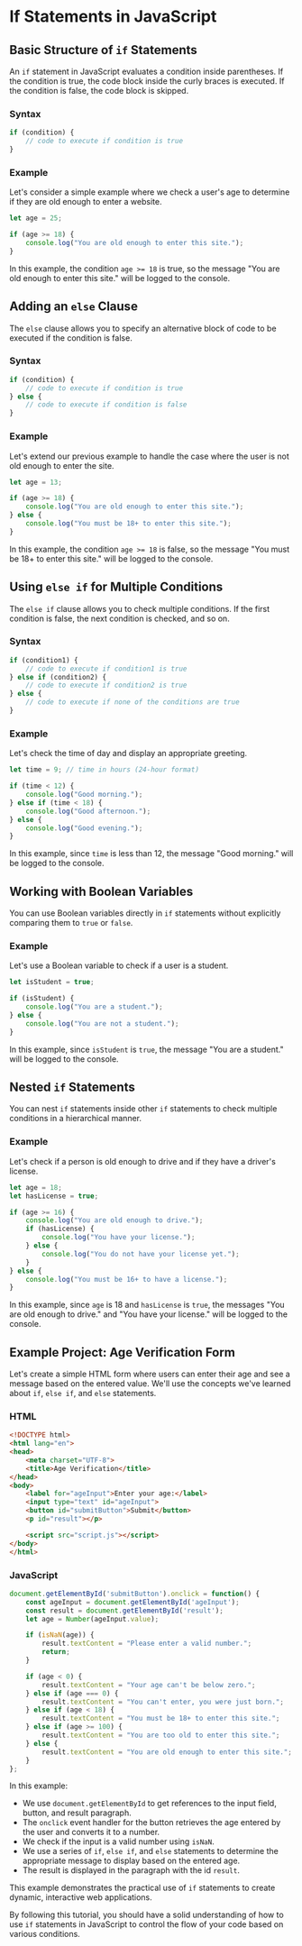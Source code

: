# If Statements in JavaScript

## Basic Structure of `if` Statements

An `if` statement in JavaScript evaluates a condition inside parentheses. If the condition is true, the code block inside the curly braces is executed. If the condition is false, the code block is skipped.

### Syntax

```javascript
if (condition) {
    // code to execute if condition is true
}
```

### Example

Let's consider a simple example where we check a user's age to determine if they are old enough to enter a website.

```javascript
let age = 25;

if (age >= 18) {
    console.log("You are old enough to enter this site.");
}
```

In this example, the condition `age >= 18` is true, so the message "You are old enough to enter this site." will be logged to the console.

## Adding an `else` Clause

The `else` clause allows you to specify an alternative block of code to be executed if the condition is false.

### Syntax

```javascript
if (condition) {
    // code to execute if condition is true
} else {
    // code to execute if condition is false
}
```

### Example

Let's extend our previous example to handle the case where the user is not old enough to enter the site.

```javascript
let age = 13;

if (age >= 18) {
    console.log("You are old enough to enter this site.");
} else {
    console.log("You must be 18+ to enter this site.");
}
```

In this example, the condition `age >= 18` is false, so the message "You must be 18+ to enter this site." will be logged to the console.

## Using `else if` for Multiple Conditions

The `else if` clause allows you to check multiple conditions. If the first condition is false, the next condition is checked, and so on.

### Syntax

```javascript
if (condition1) {
    // code to execute if condition1 is true
} else if (condition2) {
    // code to execute if condition2 is true
} else {
    // code to execute if none of the conditions are true
}
```

### Example

Let's check the time of day and display an appropriate greeting.

```javascript
let time = 9; // time in hours (24-hour format)

if (time < 12) {
    console.log("Good morning.");
} else if (time < 18) {
    console.log("Good afternoon.");
} else {
    console.log("Good evening.");
}
```

In this example, since `time` is less than 12, the message "Good morning." will be logged to the console.

## Working with Boolean Variables

You can use Boolean variables directly in `if` statements without explicitly comparing them to `true` or `false`.

### Example

Let's use a Boolean variable to check if a user is a student.

```javascript
let isStudent = true;

if (isStudent) {
    console.log("You are a student.");
} else {
    console.log("You are not a student.");
}
```

In this example, since `isStudent` is `true`, the message "You are a student." will be logged to the console.

## Nested `if` Statements

You can nest `if` statements inside other `if` statements to check multiple conditions in a hierarchical manner.

### Example

Let's check if a person is old enough to drive and if they have a driver's license.

```javascript
let age = 18;
let hasLicense = true;

if (age >= 16) {
    console.log("You are old enough to drive.");
    if (hasLicense) {
        console.log("You have your license.");
    } else {
        console.log("You do not have your license yet.");
    }
} else {
    console.log("You must be 16+ to have a license.");
}
```

In this example, since `age` is 18 and `hasLicense` is `true`, the messages "You are old enough to drive." and "You have your license." will be logged to the console.

## Example Project: Age Verification Form

Let's create a simple HTML form where users can enter their age and see a message based on the entered value. We'll use the concepts we've learned about `if`, `else if`, and `else` statements.

### HTML

```html
<!DOCTYPE html>
<html lang="en">
<head>
    <meta charset="UTF-8">
    <title>Age Verification</title>
</head>
<body>
    <label for="ageInput">Enter your age:</label>
    <input type="text" id="ageInput">
    <button id="submitButton">Submit</button>
    <p id="result"></p>

    <script src="script.js"></script>
</body>
</html>
```

### JavaScript

```javascript
document.getElementById('submitButton').onclick = function() {
    const ageInput = document.getElementById('ageInput');
    const result = document.getElementById('result');
    let age = Number(ageInput.value);

    if (isNaN(age)) {
        result.textContent = "Please enter a valid number.";
        return;
    }

    if (age < 0) {
        result.textContent = "Your age can't be below zero.";
    } else if (age === 0) {
        result.textContent = "You can't enter, you were just born.";
    } else if (age < 18) {
        result.textContent = "You must be 18+ to enter this site.";
    } else if (age >= 100) {
        result.textContent = "You are too old to enter this site.";
    } else {
        result.textContent = "You are old enough to enter this site.";
    }
};
```

In this example:
- We use `document.getElementById` to get references to the input field, button, and result paragraph.
- The `onclick` event handler for the button retrieves the age entered by the user and converts it to a number.
- We check if the input is a valid number using `isNaN`.
- We use a series of `if`, `else if`, and `else` statements to determine the appropriate message to display based on the entered age.
- The result is displayed in the paragraph with the id `result`.

This example demonstrates the practical use of `if` statements to create dynamic, interactive web applications.

By following this tutorial, you should have a solid understanding of how to use `if` statements in JavaScript to control the flow of your code based on various conditions.